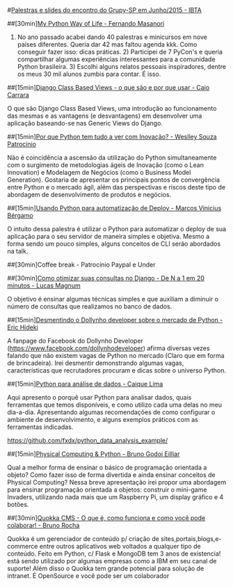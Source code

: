 #[Palestras e slides do encontro do Grupy-SP em Junho/2015 - IBTA](http://www.meetup.com/pt/Grupy-SP/events/222731535/)

##[30min][My Python Way of Life - Fernando Masanori](http://pt.slideshare.net/fmasanori/import-community)

1) No ano passado acabei dando 40 palestras e minicursos em nove países diferentes. Queria dar 42 mas faltou agenda kkk. Como conseguir fazer isso: dicas práticas. 2) Participei de 7 PyCon's e queria compartilhar algumas experiências interessantes para a comunidade Python brasileira. 3) Escolhi alguns relatos pessoais inspiradores, dentre os meus 30 mil alunos zumbis para contar. É isso.

##[15min][Django Class Based Views - o que são e por que usar - Caio Carrara](https://speakerdeck.com/cacarrara/django-class-based-views)

O que são Django Class Based Views, uma introdução ao funcionamento das mesmas e as vantagens (e desvantagens) em desenvolver uma aplicação baseando-se nas Generic Views do Django.

##[15min][Por que Python tem tudo a ver com Inovação? - Weslley Souza Patrocinio](http://pt.slideshare.net/wespatrocinio)

Não é coincidência a ascensão da utilização do Python simultaneamente com o surgimento de metodologias ágeis de Inovação (como o Lean Innovation) e Modelagem de Negócios (como o Business Model Generation). Gostaria de apresentar os principais pontos de convergência entre Python e o mercado ágil, além das perspectivas e riscos deste tipo de abordagem de desenvolvimento de produtos e negócios.

##[15min][Usando Python para automatização de Deploy - Marcos Vinicius Bérgamo](http://slides.com/marcosbergamo/just-deploy#/)

O intuito dessa palestra é utilizar o Python para automatizar o deploy de sua aplicação para o seu servidor de maneira simples e objetiva. Mesmo a forma sendo um pouco simples, alguns conceitos de CLI serão abordados na talk.

##[30min]Coffee break - Patrocínio Paypal e Under

##[30min][Como otimizar suas consultas no Django - De N a 1 em 20 minutos - Lucas Magnum](https://docs.google.com/presentation/d/1SV27J8rFfORxE_JrU5NPahfqDJk6y87MuQUeKVTA0Gw/edit#slide=id.g313c9d896_0_91)

O objetivo é ensinar algumas técnicas simples e que auxiliam a diminuir o número de consultas que realizamos no banco de dados.

##[15min][Desmentindo o Dollynho developer sobre o mercado de Python - Eric Hideki](http://slides.com/erichideki/desmentindo-o-dollynho-developer-sobre-o-mercado-de-python)

A fanpage do Facebook do Dollynho Developer (https://www.facebook.com/dollynhodeveloper) afirma diversas vezes falando que não existem vagas de Python no mercado (Claro que em forma de brincadeira). Irei desmentir demonstrando algumas vagas, características que recrutadores procuram e dicas sobre o universo Python.

##[15min][Python para análise de dados - Caique Lima](http://pt.slideshare.net/CaiqueLima4)

Aqui apresento o porquê usar Python para analisar dados, quais ferramentas que temos disponíveis, e como utilizo cada uma delas no meu dia-a-dia. Apresentando algumas recomendações de como configurar o ambiente de desenvolvimento, e alguns exemplos práticos com as ferramentas indicadas.

https://github.com/fxdx/python_data_analysis_example/

##[15min][Physical Computing & Python - Bruno Godoi Eilliar](https://drive.google.com/file/d/0B4pZxMSi2PKrRHF6bDJRVHBOenc/view)

Qual a melhor forma de ensinar o básico de programação orientada a objeto? Como fazer isso de forma divertida e ainda ensinar conceitos de Physical Computing? Nessa breve apresentação irei propor uma abordagem para ensinar programação orientada a objetos: construir o mini-game Invaders, utilizando nada mais que um Raspberry Pi, um display gráfico e 4 botões.

##[30min][Quokka CMS - O que é, como funciona e como você pode colaborar! - Bruno Rocha](http://www.slideshare.net/rochacbruno/quokka-cms-content-management-with-flask-and-mongo-tdc2014)

Quokka é um gerenciador de conteúdo p/ criação de sites,portais,blogs,e-commerce entre outros aplicativos web voltados a qualquer tipo de conteúdo. Feito em Python, c/ Flask e MongoDB tem 3 anos de existencia! está sendo utilizado por algumas empresas como a IBM em seu canal de suporte! Além disso o Quokka tem grande potencial para solução de intranet. É OpenSource e você pode ser um colaborador


